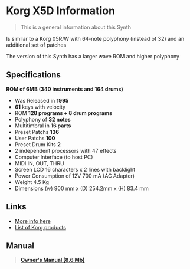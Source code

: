 # **Korg X5D Information**

> This is a general information about this Synth

Is similar to a Korg 05R/W with 64-note polyphony (instead of 32) and an additional set of patches

The version of this Synth has a larger wave ROM and higher polyphony


## Specifications

**ROM of 6MB (340 instruments and 164 drums)**

- Was Released in **1995**
- **61** keys with velocity
- ROM **128 programs + 8 drum programs**
- Polyphony of **32 notes**
- Multitimbral in **16 parts**
- Preset Patchs **136**
- User Patchs **100**
- Preset Drum Kits **2**
- 2 independent processors with 47 effects
- Computer Interface (to host PC)
- MIDI IN, OUT, THRU
- Screen LCD 16 characters x 2 lines with backlight
- Power Consumption of 12V 700 mA (AC Adapter)
- Weight 4.5 Kg
- Dimensions (w) 900 mm x (D) 254.2mm x (H) 83.4 mm


## Links
- [More info here](https://soundprogramming.net/synthesizers/korg/korg-x5/)
- [List of Korg products](https://en.wikipedia.org/wiki/List_of_Korg_products)


## Manual

> [**Owner's Manual (8.6 Mb)**](Manuals/Korg-X5D-X5.pdf)
